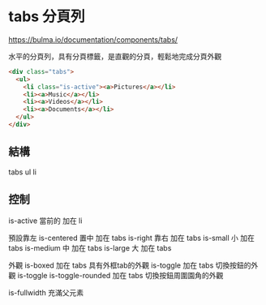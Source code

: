 # tabs 分頁列

https://bulma.io/documentation/components/tabs/

水平的分頁列，具有分頁標籤，是直觀的分頁，輕鬆地完成分頁外觀

```html
<div class="tabs">
  <ul>
    <li class="is-active"><a>Pictures</a></li>
    <li><a>Music</a></li>
    <li><a>Videos</a></li>
    <li><a>Documents</a></li>
  </ul>
</div>
```

## 結構
tabs
    ul li


## 控制
is-active   當前的 加在 li

預設靠左
is-centered  置中  加在 tabs
is-right  靠右  加在 tabs
is-small  小  加在 tabs
is-medium  中  加在 tabs
is-large  大  加在 tabs

外觀
is-boxed 加在 tabs  具有外框tab的外觀
is-toggle 加在 tabs  切換按鈕的外觀
is-toggle is-toggle-rounded   加在 tabs  切換按鈕周圍園角的外觀

is-fullwidth  充滿父元素